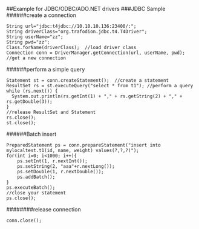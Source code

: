 ##Example for JDBC/ODBC/ADO.NET drivers
###JDBC Sample
######create a connection
```
String url="jdbc:t4jdbc://10.10.10.136:23400/:";    
String driverClass="org.trafodion.jdbc.t4.T4Driver";
String userName="zz";
String pwd="zz";
Class.forName(driverClass);  //load driver class
Connection conn = DriverManager.getConnection(url, userName, pwd); //get a new connection
```
######perform a simple query
```
Statement st = conn.createStatement();  //create a statement
ResultSet rs = st.executeQuery("select * from t1"); //perform a query
while (rs.next()) {  
  System.out.println(rs.getInt(1) + "," + rs.getString(2) + "," + rs.getDouble(3));  
}
//release ResultSet and Statement
rs.close();  
st.close();  

```
######Batch insert
```
PreparedStatement ps = conn.prepareStatement("insert into mylocaltest.t1(id, name, weight) values(?,?,?)");
for(int i=0; i<1000; i++){
	ps.setInt(1, r.nextInt());
	ps.setString(2, "aaa"+r.nextLong());
	ps.setDouble(1, r.nextDouble());
	ps.addBatch();
}
ps.executeBatch();
//close your statement
ps.close();
```
########release connection
```
conn.close();
```
